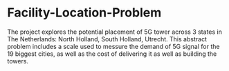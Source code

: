 # Facility-Location-Problem
The project explores the potential placement of 5G tower across 3 states in The Netherlands: North Holland, South Holland, Utrecht. This abstract problem includes a scale used to messure the demand of 5G signal for the 19 biggest cities, as well as the cost of delivering it as well as building the towers. 
